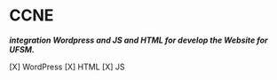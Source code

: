 <h1> CCNE </h1>




***integration Wordpress and JS and HTML for develop the Website for UFSM.***

[X] WordPress
[X] HTML
[X] JS


